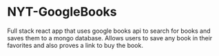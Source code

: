 # NYT-GoogleBooks
Full stack react app that uses google books api to search for books and saves them to a mongo database.  Allows users to save any book in their favorites and also proves a link to buy the book.